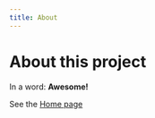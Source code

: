 ```yaml
---
title: About
---
```


# About this project

In a word: **Awesome!**

See the [Home page](/Design-Manifesto/README.md)
